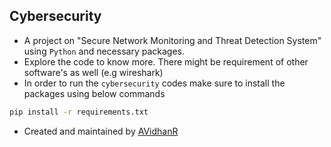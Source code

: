 ## Cybersecurity 
- A project on "Secure Network Monitoring and Threat Detection System" using `Python` and necessary packages.
- Explore the code to know more. There might be requirement of other software's as well (e.g wireshark)
- In order to run the `cybersecurity` codes make sure to install the packages using below commands
```bash
pip install -r requirements.txt
```
- Created and maintained by [AVidhanR](https://linkedin.com/in/AVidhanR)
